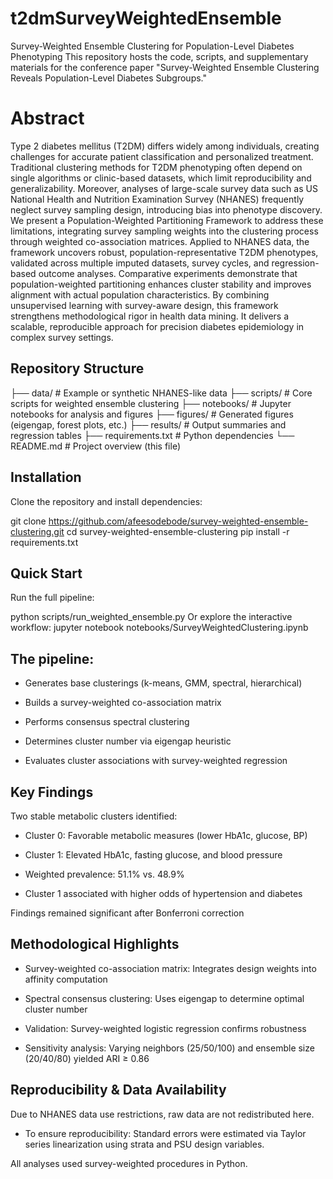 # t2dmSurveyWeightedEnsemble
Survey-Weighted Ensemble Clustering for Population-Level Diabetes Phenotyping This repository hosts the code, scripts, and supplementary materials for the conference paper "Survey-Weighted Ensemble Clustering Reveals Population-Level Diabetes Subgroups."  

# Abstract
Type 2 diabetes mellitus (T2DM) differs widely among individuals, creating challenges for accurate patient
classification and personalized treatment. Traditional clustering methods for T2DM phenotyping often
depend on single algorithms or clinic-based datasets, which limit reproducibility and generalizability.
Moreover, analyses of large-scale survey data such as US National Health and Nutrition Examination Survey
(NHANES) frequently neglect survey sampling design, introducing bias into phenotype discovery. We present
a Population-Weighted Partitioning Framework to address these limitations, integrating survey sampling
weights into the clustering process through weighted co-association matrices. Applied to NHANES data, the
framework uncovers robust, population-representative T2DM phenotypes, validated across multiple imputed
datasets, survey cycles, and regression-based outcome analyses. Comparative experiments demonstrate that
population-weighted partitioning enhances cluster stability and improves alignment with actual population
characteristics. By combining unsupervised learning with survey-aware design, this framework strengthens
methodological rigor in health data mining. It delivers a scalable, reproducible approach for precision
diabetes epidemiology in complex survey settings.
## Repository Structure

├── data/                  # Example or synthetic NHANES-like data
├── scripts/               # Core scripts for weighted ensemble clustering
├── notebooks/             # Jupyter notebooks for analysis and figures
├── figures/               # Generated figures (eigengap, forest plots, etc.)
├── results/               # Output summaries and regression tables
├── requirements.txt       # Python dependencies
└── README.md              # Project overview (this file)

## Installation

Clone the repository and install dependencies:

git clone https://github.com/afeesodebode/survey-weighted-ensemble-clustering.git
cd survey-weighted-ensemble-clustering
pip install -r requirements.txt

## Quick Start

Run the full pipeline:

python scripts/run_weighted_ensemble.py
Or explore the interactive workflow:
jupyter notebook notebooks/SurveyWeightedClustering.ipynb


## The pipeline:

- Generates base clusterings (k-means, GMM, spectral, hierarchical)

- Builds a survey-weighted co-association matrix

- Performs consensus spectral clustering

- Determines cluster number via eigengap heuristic

- Evaluates cluster associations with survey-weighted regression

## Key Findings

Two stable metabolic clusters identified:

- Cluster 0: Favorable metabolic measures (lower HbA1c, glucose, BP)

- Cluster 1: Elevated HbA1c, fasting glucose, and blood pressure

- Weighted prevalence: 51.1% vs. 48.9%

- Cluster 1 associated with higher odds of hypertension and diabetes

Findings remained significant after Bonferroni correction

## Methodological Highlights

- Survey-weighted co-association matrix: Integrates design weights into affinity computation

- Spectral consensus clustering: Uses eigengap to determine optimal cluster number

- Validation: Survey-weighted logistic regression confirms robustness

- Sensitivity analysis: Varying neighbors (25/50/100) and ensemble size (20/40/80) yielded ARI ≥ 0.86

## Reproducibility & Data Availability

Due to NHANES data use restrictions, raw data are not redistributed here.
- To ensure reproducibility:
Standard errors were estimated via Taylor series linearization using strata and PSU design variables.

All analyses used survey-weighted procedures in Python.
